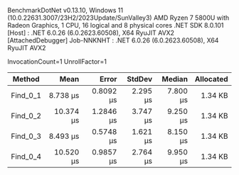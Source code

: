 
BenchmarkDotNet v0.13.10, Windows 11 (10.0.22631.3007/23H2/2023Update/SunValley3)
AMD Ryzen 7 5800U with Radeon Graphics, 1 CPU, 16 logical and 8 physical cores
.NET SDK 8.0.101
  [Host]     : .NET 6.0.26 (6.0.2623.60508), X64 RyuJIT AVX2 [AttachedDebugger]
  Job-NNKNHT : .NET 6.0.26 (6.0.2623.60508), X64 RyuJIT AVX2

InvocationCount=1  UnrollFactor=1  

 Method   | Mean      | Error     | StdDev   | Median   | Allocated |
--------- |----------:|----------:|---------:|---------:|----------:|
 Find_0_1 |  8.738 μs | 0.8092 μs | 2.295 μs | 7.800 μs |   1.34 KB |
 Find_0_2 | 10.374 μs | 1.2846 μs | 3.747 μs | 9.250 μs |   1.34 KB |
 Find_0_3 |  8.493 μs | 0.5748 μs | 1.621 μs | 8.150 μs |   1.34 KB |
 Find_0_4 | 10.520 μs | 0.9857 μs | 2.764 μs | 9.950 μs |   1.34 KB |
